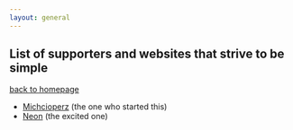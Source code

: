 ```yaml
---
layout: general
---
```

## List of supporters and websites that strive to be simple

[back to homepage](/)

- [Michcioperz](https://meekchopp.es) (the one who started this)
- [Neon](https://neon.moe) (the excited one)
